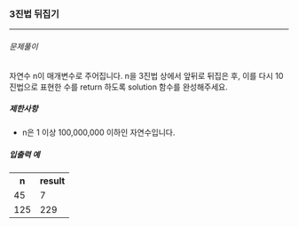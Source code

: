 <h3>3진법 뒤집기</h3>
<hr/>
<h6>문제풀이</h6>
자연수 n이 매개변수로 주어집니다. n을 3진법 상에서 앞뒤로 뒤집은 후, 이를 다시 10진법으로 표현한 수를 return 하도록 solution 함수를 완성해주세요.
<h5>제한사항</h5>
<ul>
  <li>n은 1 이상 100,000,000 이하인 자연수입니다.</li>
 </ul>
<h5>입출력 예</h5>
<table>
  <th>n</th>
  <th>result
  </th>
  <tr>
  <td>45</td>
  <td>7</td>
  </tr>
  <tr>
  <td>125</td>
  <td>229</td>
  </tr>
 </table>
